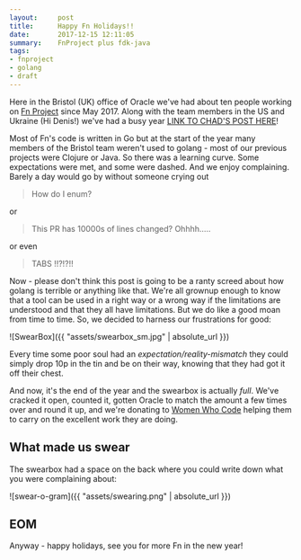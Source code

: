 ```yaml
---
layout:     post
title:      Happy Fn Holidays!!
date:       2017-12-15 12:11:05
summary:    FnProject plus fdk-java
tags:
- fnproject
- golang
- draft
---
```


Here in the Bristol (UK) office of Oracle we've had about ten people working on [Fn Project](http://fnproject.io) since May 2017. Along with the team members in the US and Ukraine (Hi Denis!) we've had a busy year [LINK TO CHAD'S POST HERE]()!

Most of Fn's code is written in Go but at the start of the year many members of the Bristol team weren't used to golang - most of our previous projects were Clojure or Java. So there was a learning curve. Some expectations were met, and some were dashed. And we enjoy complaining. Barely a day would go by without someone crying out

> How do I enum?

or

> This PR has 10000s of lines changed? Ohhhh.....

or even

> TABS !!?!?!!

Now - please don't think this post is going to be a ranty screed about how golang is terrible or anything like that. We're all grownup enough to know that a tool can be used in a right way or a wrong way if the limitations are understood and that they all have limitations. But we do like a good moan from time to time. So, we decided to harness our frustrations for good:

![SwearBox]({{ "assets/swearbox_sm.jpg" | absolute_url }})

Every time some poor soul had an *expectation/reality-mismatch* they could simply drop 10p in the tin and be on their way, knowing that they had got it off their chest.

And now, it's the end of the year and the swearbox is actually *full*. We've cracked it open, counted it, gotten Oracle to match the amount a few times over and round it up, and we're donating to [Women Who Code](https://www.womenwhocode.com/london)  helping them to carry on the excellent work they are doing.

## What made us swear

The swearbox had a space on the back where you could write down what you were complaining about:

![swear-o-gram]({{ "assets/swearing.png" | absolute_url }})


## EOM

Anyway - happy holidays, see you for more Fn in the new year!

